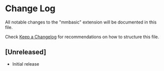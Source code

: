 # Change Log

All notable changes to the "mmbasic" extension will be documented in this file.

Check [Keep a Changelog](http://keepachangelog.com/) for recommendations on how to structure this file.

## [Unreleased]

- Initial release